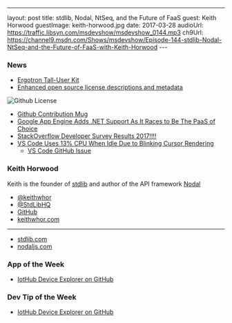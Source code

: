 ---
layout: post
title: stdlib, Nodal, NtSeq, and the Future of FaaS
guest: Keith Horwood
guestImage: keith-horwood.jpg
date: 2017-03-28
audioUrl: https://traffic.libsyn.com/msdevshow/msdevshow_0144.mp3
ch9Url: https://channel9.msdn.com/Shows/msdevshow/Episode-144-stdlib-Nodal-NtSeq-and-the-Future-of-FaaS-with-Keith-Horwood
--- 

### News

 - [Ergotron Tall-User Kit](https://www.amazon.com/gp/product/B00M1BV46K/)
 - [Enhanced open source license descriptions and metadata](https://github.com/blog/2335-open-source-license-descriptions-and-metadata)
    
![Github License](license.png)

 - [Github Contribution Mug](https://github.myshopify.com/products/contribution-mug)
 - [Google App Engine Adds .NET Support As It Races to Be The PaaS of Choice](https://www.programmableweb.com/news/google-app-engine-adds-net-support-it-races-to-be-paas-choice/analysis/2017/03/14?platform=hootsuite)
 - [StackOverflow Developer Survey Results 2017!!!!](https://stackoverflow.com/insights/survey/2017/)
 - [VS Code Uses 13% CPU When Idle Due to Blinking Cursor Rendering](https://www.reddit.com/r/programming/comments/612v99/vs_code_uses_13_cpu_when_idle_due_to_blinking/)
   - [VS Code GitHub Issue](https://github.com/Microsoft/vscode/issues/22900)

### Keith Horwood

Keith is the founder of [stdlib](http://stdlib.com/) and author of the API framework [Nodal](http://www.nodaljs.com/)

  - [@keithwhor](https://twitter.com/keithwhor)
  - [@StdLibHQ](https://twitter.com/StdLibHQ)
  - [GitHub](https://github.com/keithwhor)
  - [keithwhor.com](http://www.keithwhor.com/)

-------------------------------------------------------------------

 - [stdlib.com](http://stdlib.com/)
 - [nodaljs.com](http://www.nodaljs.com/)

###  App of the Week

 - [IotHub Device Explorer on GitHub](https://github.com/Azure/azure-iot-sdk-csharp/tree/master/tools/DeviceExplorer)

### Dev Tip of the Week

 - [IotHub Device Explorer on  GitHub](https://github.com/Azure/azure-iot-sdk-csharp/tree/master/tools/DeviceExplorer)
